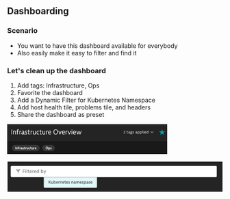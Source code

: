 ## Dashboarding

### Scenario
- You want to have this dashboard available for everybody
- Also easily make it easy to filter and find it

### Let's clean up the dashboard
1. Add tags: Infrastructure, Ops
2. Favorite the dashboard
3. Add a Dynamic Filter for Kubernetes Namespace
4. Add host health tile, problems tile, and headers
5. Share the dashboard as preset

![dashboardtags](../../../assets/images/dashboardtags.png)

![dashboardfilter](../../../assets/images/dashboardfilter.png)
